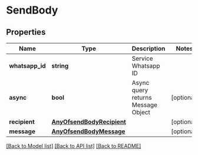 # SendBody

## Properties
Name | Type | Description | Notes
------------ | ------------- | ------------- | -------------
**whatsapp_id** | **string** | Service Whatsapp ID | 
**async** | **bool** | Async query returns Message Object | [optional] 
**recipient** | [**AnyOfsendBodyRecipient**](AnyOfsendBodyRecipient.md) |  | [optional] 
**message** | [**AnyOfsendBodyMessage**](AnyOfsendBodyMessage.md) |  | [optional] 

[[Back to Model list]](../../README.md#documentation-for-models) [[Back to API list]](../../README.md#documentation-for-api-endpoints) [[Back to README]](../../README.md)

